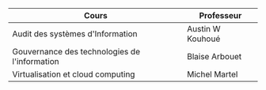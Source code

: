 | Cours | Professeur |
|-------|------------|
| Audit des systèmes d'Information | Austin W Kouhoué |
| Gouvernance des technologies de l'information | Blaise Arbouet |
| Virtualisation et cloud computing | Michel Martel |